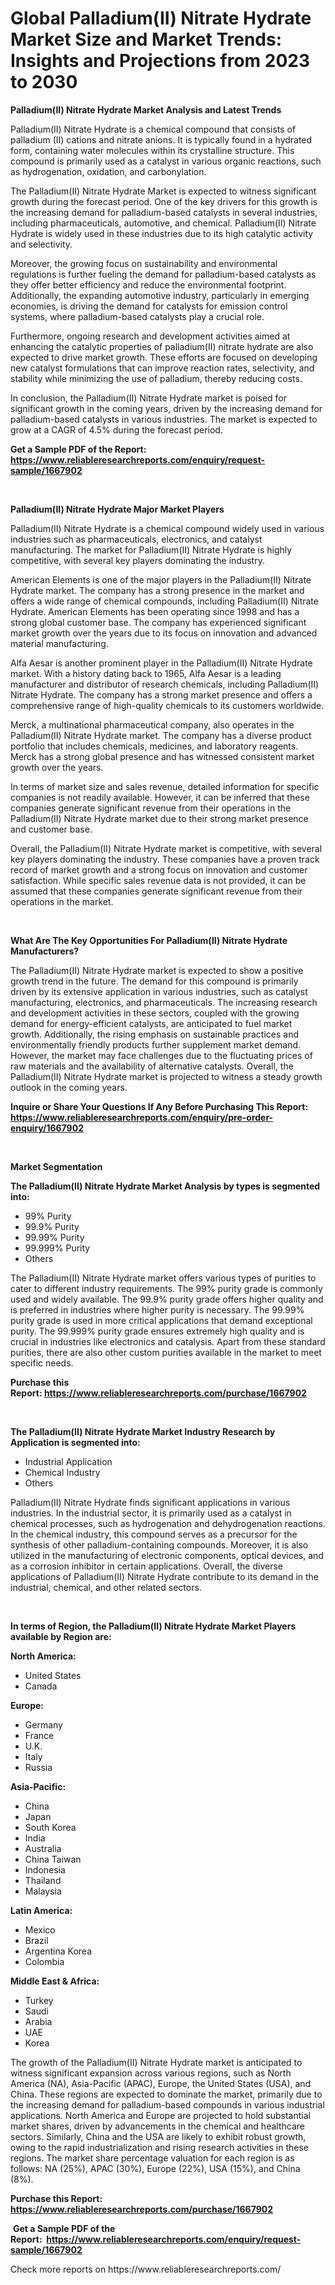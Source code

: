 <p><h1>Global Palladium(II) Nitrate Hydrate Market Size and Market Trends: Insights and Projections from 2023 to 2030</h1></p><p><strong>Palladium(II) Nitrate Hydrate Market Analysis and Latest Trends</strong></p>
<p><p>Palladium(II) Nitrate Hydrate is a chemical compound that consists of palladium (II) cations and nitrate anions. It is typically found in a hydrated form, containing water molecules within its crystalline structure. This compound is primarily used as a catalyst in various organic reactions, such as hydrogenation, oxidation, and carbonylation.</p><p>The Palladium(II) Nitrate Hydrate Market is expected to witness significant growth during the forecast period. One of the key drivers for this growth is the increasing demand for palladium-based catalysts in several industries, including pharmaceuticals, automotive, and chemical. Palladium(II) Nitrate Hydrate is widely used in these industries due to its high catalytic activity and selectivity.</p><p>Moreover, the growing focus on sustainability and environmental regulations is further fueling the demand for palladium-based catalysts as they offer better efficiency and reduce the environmental footprint. Additionally, the expanding automotive industry, particularly in emerging economies, is driving the demand for catalysts for emission control systems, where palladium-based catalysts play a crucial role.</p><p>Furthermore, ongoing research and development activities aimed at enhancing the catalytic properties of palladium(II) nitrate hydrate are also expected to drive market growth. These efforts are focused on developing new catalyst formulations that can improve reaction rates, selectivity, and stability while minimizing the use of palladium, thereby reducing costs.</p><p>In conclusion, the Palladium(II) Nitrate Hydrate market is poised for significant growth in the coming years, driven by the increasing demand for palladium-based catalysts in various industries. The market is expected to grow at a CAGR of 4.5% during the forecast period.</p></p>
<p><strong>Get a Sample PDF of the Report:&nbsp; <a href="https://www.reliableresearchreports.com/enquiry/request-sample/1667902">https://www.reliableresearchreports.com/enquiry/request-sample/1667902</a></strong></p>
<p>&nbsp;</p>
<p><strong>Palladium(II) Nitrate Hydrate Major Market Players</strong></p>
<p><p>Palladium(II) Nitrate Hydrate is a chemical compound widely used in various industries such as pharmaceuticals, electronics, and catalyst manufacturing. The market for Palladium(II) Nitrate Hydrate is highly competitive, with several key players dominating the industry. </p><p>American Elements is one of the major players in the Palladium(II) Nitrate Hydrate market. The company has a strong presence in the market and offers a wide range of chemical compounds, including Palladium(II) Nitrate Hydrate. American Elements has been operating since 1998 and has a strong global customer base. The company has experienced significant market growth over the years due to its focus on innovation and advanced material manufacturing.</p><p>Alfa Aesar is another prominent player in the Palladium(II) Nitrate Hydrate market. With a history dating back to 1965, Alfa Aesar is a leading manufacturer and distributor of research chemicals, including Palladium(II) Nitrate Hydrate. The company has a strong market presence and offers a comprehensive range of high-quality chemicals to its customers worldwide.</p><p>Merck, a multinational pharmaceutical company, also operates in the Palladium(II) Nitrate Hydrate market. The company has a diverse product portfolio that includes chemicals, medicines, and laboratory reagents. Merck has a strong global presence and has witnessed consistent market growth over the years.</p><p>In terms of market size and sales revenue, detailed information for specific companies is not readily available. However, it can be inferred that these companies generate significant revenue from their operations in the Palladium(II) Nitrate Hydrate market due to their strong market presence and customer base.</p><p>Overall, the Palladium(II) Nitrate Hydrate market is competitive, with several key players dominating the industry. These companies have a proven track record of market growth and a strong focus on innovation and customer satisfaction. While specific sales revenue data is not provided, it can be assumed that these companies generate significant revenue from their operations in the market.</p></p>
<p>&nbsp;</p>
<p><strong>What Are The Key Opportunities For Palladium(II) Nitrate Hydrate Manufacturers?</strong></p>
<p><p>The Palladium(II) Nitrate Hydrate market is expected to show a positive growth trend in the future. The demand for this compound is primarily driven by its extensive application in various industries, such as catalyst manufacturing, electronics, and pharmaceuticals. The increasing research and development activities in these sectors, coupled with the growing demand for energy-efficient catalysts, are anticipated to fuel market growth. Additionally, the rising emphasis on sustainable practices and environmentally friendly products further supplement market demand. However, the market may face challenges due to the fluctuating prices of raw materials and the availability of alternative catalysts. Overall, the Palladium(II) Nitrate Hydrate market is projected to witness a steady growth outlook in the coming years.</p></p>
<p><strong>Inquire or Share Your Questions If Any Before Purchasing This Report: <a href="https://www.reliableresearchreports.com/enquiry/pre-order-enquiry/1667902">https://www.reliableresearchreports.com/enquiry/pre-order-enquiry/1667902</a></strong></p>
<p>&nbsp;</p>
<p><strong>Market Segmentation</strong></p>
<p><strong>The Palladium(II) Nitrate Hydrate Market Analysis by types is segmented into:</strong></p>
<p><ul><li>99% Purity</li><li>99.9% Purity</li><li>99.99% Purity</li><li>99.999% Purity</li><li>Others</li></ul></p>
<p><p>The Palladium(II) Nitrate Hydrate market offers various types of purities to cater to different industry requirements. The 99% purity grade is commonly used and widely available. The 99.9% purity grade offers higher quality and is preferred in industries where higher purity is necessary. The 99.99% purity grade is used in more critical applications that demand exceptional purity. The 99.999% purity grade ensures extremely high quality and is crucial in industries like electronics and catalysis. Apart from these standard purities, there are also other custom purities available in the market to meet specific needs.</p></p>
<p><strong>Purchase this Report:&nbsp;<a href="https://www.reliableresearchreports.com/purchase/1667902">https://www.reliableresearchreports.com/purchase/1667902</a></strong></p>
<p>&nbsp;</p>
<p><strong>The Palladium(II) Nitrate Hydrate Market Industry Research by Application is segmented into:</strong></p>
<p><ul><li>Industrial Application</li><li>Chemical Industry</li><li>Others</li></ul></p>
<p><p>Palladium(II) Nitrate Hydrate finds significant applications in various industries. In the industrial sector, it is primarily used as a catalyst in chemical processes, such as hydrogenation and dehydrogenation reactions. In the chemical industry, this compound serves as a precursor for the synthesis of other palladium-containing compounds. Moreover, it is also utilized in the manufacturing of electronic components, optical devices, and as a corrosion inhibitor in certain applications. Overall, the diverse applications of Palladium(II) Nitrate Hydrate contribute to its demand in the industrial, chemical, and other related sectors.</p></p>
<p>&nbsp;</p>
<p><strong>In terms of Region, the Palladium(II) Nitrate Hydrate Market Players available by Region are:</strong></p>
<p>
    <p> <strong> North America: </strong>
        <ul>
            <li>United States</li>
            <li>Canada</li>
        </ul>
        </p> 
    <p> <strong> Europe: </strong>
        <ul>
            <li>Germany</li>
            <li>France</li>
            <li>U.K.</li>
            <li>Italy</li>
            <li>Russia</li>
        </ul>
        </p> 
    <p> <strong> Asia-Pacific: </strong>
        <ul>
            <li>China</li>
            <li>Japan</li>
            <li>South Korea</li>
            <li>India</li>
            <li>Australia</li>
            <li>China Taiwan</li>
            <li>Indonesia</li>
            <li>Thailand</li>
            <li>Malaysia</li>
        </ul>
        </p> 
    <p> <strong> Latin America: </strong>
        <ul>
            <li>Mexico</li>
            <li>Brazil</li>
            <li>Argentina Korea</li>
            <li>Colombia</li>
        </ul>
        </p> 
    <p> <strong> Middle East & Africa: </strong>
        <ul>
            <li>Turkey</li>
            <li>Saudi</li>
            <li>Arabia</li>
            <li>UAE</li>
            <li>Korea</li>
        </ul>
    </p>
    </p>
<p><p>The growth of the Palladium(II) Nitrate Hydrate market is anticipated to witness significant expansion across various regions, such as North America (NA), Asia-Pacific (APAC), Europe, the United States (USA), and China. These regions are expected to dominate the market, primarily due to the increasing demand for palladium-based compounds in various industrial applications. North America and Europe are projected to hold substantial market shares, driven by advancements in the chemical and healthcare sectors. Similarly, China and the USA are likely to exhibit robust growth, owing to the rapid industrialization and rising research activities in these regions. The market share percentage valuation for each region is as follows: NA (25%), APAC (30%), Europe (22%), USA (15%), and China (8%).</p></p>
<p><strong>Purchase this Report: <a href="https://www.reliableresearchreports.com/purchase/1667902">https://www.reliableresearchreports.com/purchase/1667902</a></strong></p>
<p>&nbsp;<strong>Get a Sample PDF of the Report:&nbsp;&nbsp;<a href="https://www.reliableresearchreports.com/enquiry/request-sample/1667902">https://www.reliableresearchreports.com/enquiry/request-sample/1667902</a></strong></p>
<p><strong></strong></p>
<p>Check more reports on https://www.reliableresearchreports.com/</p>